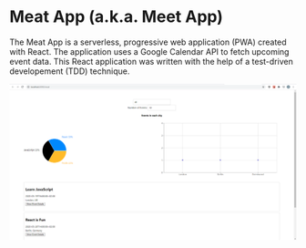 # Meat App (a.k.a. Meet App)

The Meat App is a serverless, progressive web application (PWA) created with React.  The application uses a Google Calendar API to fetch upcoming event data.  This React application was written with the help of a test-driven developement (TDD) technique.

![Meat App Snip](/public/Snip5_meetApp.PNG) 
